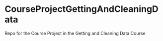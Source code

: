 CourseProjectGettingAndCleaningData
===================================

Repo for the Course Project in the Getting and Cleaning Data Course
